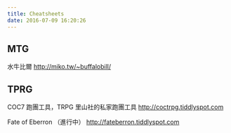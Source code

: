 ```yaml
---
title: Cheatsheets
date: 2016-07-09 16:20:26
---
```


## MTG

水牛比爾
http://miko.tw/~buffalobill/


## TPRG

COC7 跑團工具，TRPG 里山社的私家跑團工具
http://coctrpg.tiddlyspot.com

Fate of Eberron （進行中）
http://fateberron.tiddlyspot.com
